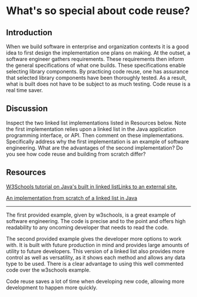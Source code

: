 # What's so special about code reuse?

## Introduction

When we build software in enterprise and organization contexts it is a good idea to first design the implementation one plans on making. At the outset, a software engineer gathers requirements. These requirements then inform the general specifications of what one builds. These specifications enable selecting library components. By practicing code reuse, one has assurance that selected library components have been thoroughly tested. As a result, what is built does not have to be subject to as much testing. Code reuse is a real time saver.

## Discussion

Inspect the two linked list implementations listed in Resources below. Note the first implementation relies upon a linked list in the Java application programming interface, or API. Then comment on these implementations. Specifically address why the first implementation is an example of software engineering. What are the advantages of the second implementation? Do you see how code reuse and building from scratch differ?

## Resources

[W3Schools tutorial on Java's built in linked listLinks to an external site.](https://www.w3schools.com/java/java_linkedlist.asp)

[An implementation from scratch of a linked list in Java](./LocalLinks/LinkedList.java)

---

The first provided example, given by w3schools, is a great example of software engineering. The code is precise and to the point and offers high readability to any oncoming developer that needs to read the code.

The second provided example gives the developer more options to work with. It is built with future production in mind and provides large amounts of utility to future developers. This version of a linked list also provides more control as well as versatility, as it shows each method and allows any data type to be used. There is a clear advantage to using this well commented code over the w3schools example.

Code reuse saves a lot of time when developing new code, allowing more development to happen more quickly.
